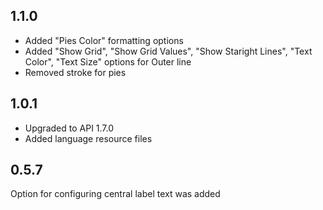 ## 1.1.0
* Added "Pies Color" formatting options
* Added "Show Grid", "Show Grid Values", "Show Staright Lines", "Text Color", "Text Size" options for Outer line
* Removed stroke for pies 

## 1.0.1
* Upgraded to API 1.7.0
* Added language resource files

## 0.5.7

Option for configuring central label text was added
